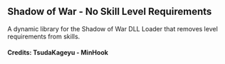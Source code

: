 ## Shadow of War - No Skill Level Requirements

A dynamic library for the Shadow of War DLL Loader that removes level requirements from skills.

#### Credits: TsudaKageyu - MinHook
